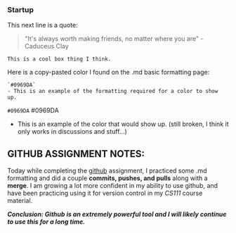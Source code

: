 ### Startup

This next line is a quote:
> "It's always worth making friends, no matter where you are" -Caduceus Clay

```
This is a cool box thing I think.
```

Here is a copy-pasted color I found on the .md basic formatting page:
```
`#0969DA`
- This is an example of the formatting required for a color to show up.
```
`#0969DA`
#0969DA
- This is an example of the color that would show up. (still broken, I think it only works in discussions and stuff...)



## GITHUB ASSIGNMENT NOTES:
Today while completing the [github](https://github.com/webprogramming260/.github/blob/main/profile/essentials/gitHub/gitHub.md) assignment, 
I practiced some .md formatting and did a couple **commits, pushes, and pulls** along with a **merge**. I am growing a lot more confident 
in my ability to use github, and have been practicing using it for version control in my *CS111* course material.

***Conclusion: Github is an extremely powerful tool and I will likely continue to use this for a long time.***


